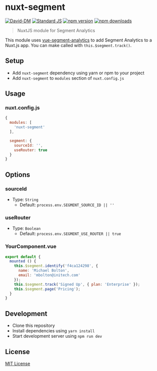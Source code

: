 # nuxt-segment

[![David-DM][david-dm-src]][david-dm-href]
[![Standard JS][standard-js-src]][standard-js-href]
[![npm version][npm-version-src]][npm-version-href]
[![npm downloads][npm-downloads-src]][npm-downloads-href]

> NuxtJS module for Segment Analytics

This module uses [vue-segment-analytics](https://github.com/Kapiche/vue-segment-analytics) to add Segment Analytics to a Nuxt.js app.
You can make called with `this.$segment.track()`.

## Setup

- Add `nuxt-segment` dependency using yarn or npm to your project
- Add `nuxt-segment` to `modules` section of `nuxt.config.js`

## Usage
### nuxt.config.js
```js
{
  modules: [
    'nuxt-segment'
  ],

  segment: {
    sourceId: '',
    useRouter: true
  }
}
```

## Options

### sourceId

- Type: `String`
  - Default: `process.env.SEGMENT_SOURCE_ID || ''`

### useRouter

- Type: `Boolean`
  - Default: `process.env.SEGMENT_USE_ROUTER || true`

### YourComponent.vue
```js
export default {
  mounted () {
    this.$segment.identify('f4ca124298', {
      name: 'Michael Bolton',
      email: 'mbolton@initech.com'
    });
    this.$segment.track('Signed Up', { plan: 'Enterprise' });
    this.$segment.page('Pricing');
  }
}
```

## Development

- Clone this repository
- Install dependencies using `yarn install`
- Start development server using `npm run dev`

## License

[MIT License](./LICENSE.md)

<!-- Badges -->
[david-dm-src]: https://david-dm.org/dansmaculotte/nuxt-segment/status.svg?style=flat-square
[david-dm-href]: https://david-dm.org/dansmaculotte/nuxt-segment
[standard-js-src]: https://img.shields.io/badge/code_style-standard-brightgreen.svg?style=flat-square
[standard-js-href]: https://standardjs.com
[npm-version-src]: https://img.shields.io/npm/dt/nuxt-segment.svg?style=flat-square
[npm-version-href]: https://npmjs.com/package/nuxt-segment
[npm-downloads-src]: https://img.shields.io/npm/v/nuxt-segment/latest.svg?style=flat-square
[npm-downloads-href]: https://npmjs.com/package/nuxt-segment
